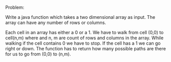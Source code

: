 Problem:

Write a java function which takes a two dimensional array
as input. The array can have any number of rows or columns.

Each cell in an array has either a 0 or a 1. We have to walk from
cell (0,0) to cell(n,m) where and n, m are count of rows and columns
in the array. 
While walking if the cell contains 0 we have to stop. If the cell has
a 1 we can go right or down.
The function has to return how many possible paths are there for
us to go from (0,0) to (n,m).